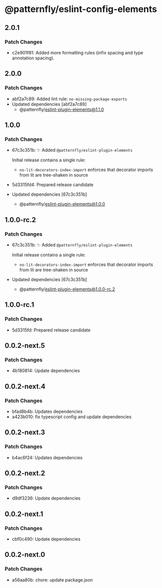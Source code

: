 # @patternfly/eslint-config-elements

## 2.0.1

### Patch Changes

- c2e901f81: Added more formatting rules (infix spacing and type annotation spacing).

## 2.0.0

### Patch Changes

- abf2a7c89: Added lint rule: `no-missing-package-exports`
- Updated dependencies [abf2a7c89]
  - @patternfly/eslint-plugin-elements@1.1.0

## 1.0.0

### Patch Changes

- 67c3c351b: ✨ Added `@patternfly/eslint-plugin-elements`

  Initial release contains a single rule:

  - `no-lit-decorators-index-import` enforces that decorator imports from lit are
    tree-shaken in source

- 5d3315fd4: Prepared release candidate
- Updated dependencies [67c3c351b]
  - @patternfly/eslint-plugin-elements@1.0.0

## 1.0.0-rc.2

### Patch Changes

- 67c3c351b: ✨ Added `@patternfly/eslint-plugin-elements`

  Initial release contains a single rule:

  - `no-lit-decorators-index-import` enforces that decorator imports from lit are
    tree-shaken in source

- Updated dependencies [67c3c351b]
  - @patternfly/eslint-plugin-elements@1.0.0-rc.2

## 1.0.0-rc.1

### Patch Changes

- 5d3315fd: Prepared release candidate

## 0.0.2-next.5

### Patch Changes

- 4b180814: Update dependencies

## 0.0.2-next.4

### Patch Changes

- bfad8b4b: Updates dependencies
- a423b010: fix typescript config and update dependencies

## 0.0.2-next.3

### Patch Changes

- b4ac6f24: Updates dependencies

## 0.0.2-next.2

### Patch Changes

- d9df3236: Update dependencies

## 0.0.2-next.1

### Patch Changes

- cbf0c490: Update dependencies

## 0.0.2-next.0

### Patch Changes

- a56aa80b: chore: update package.json
